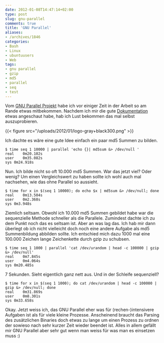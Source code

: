 ```yaml
---
date: 2012-01-08T14:47:14+02:00
type: post
slug: gnu-parallel
comments: true
title: 'GNU Parallel'
aliases:
- /archives/1846
categories:
- Bash
- Linux
- ubuntuusers
- Web
tags:
- gnu parallel
- gzip
- md5
- parallel
- seq
- test
---
```


Vom [GNU Parallel Projekt](http://www.gnu.org/software/parallel/) habe ich vor einiger Zeit in der Arbeit so am Rande etwas mitbekommen. Nachdem ich mir die gute [Dokumentation](http://www.gnu.org/software/parallel/man.html) etwas angeschaut habe, hab ich Lust bekommen das mal selbst auszuprobieren.

{{< figure src="/uploads/2012/01/logo-gray+black300.png" >}}

Ich dachte es wäre eine gute Idee einfach ein paar md5 Summen zu bilden.

```
$ time seq 1 10000 | parallel 'echo {}| md5sum &> /dev/null '
real	0m20.102s
user	0m35.082s
sys	0m24.918s
```


Nun. Ich bilde nicht so oft 10.000 md5 Summen. War das jetzt viel? Oder wenig? Um einen Vergleichswert zu haben sollte ich wohl auch mal nachsehen, wie das ohne Parallel so aussieht.

```
$ time for x in $(seq 1 10000); do echo $x | md5sum &> /dev/null; done
real	0m13.504s
user	0m2.368s
sys	0m3.948s
```


Ziemlich seltsam. Obwohl ich 10.000 md5 Summen gebildet habe war die sequenzielle Methode schneller als die Parallele. Zumindest dachte ich zu dem Punkt noch das es seltsam ist. Aber an was lag das. Ich hab mir dann überlegt ob ich nicht vielleicht doch noch eine andere Aufgabe als md5 Summenbildung abbilden sollte. Ich entschied mich dazu 1000 mal eine 100.000 Zeichen lange Zeichenkette durch gzip zu schubsen.

```
$ time seq 1 1000 | parallel 'cat /dev/urandom | head -c 100000 | gzip &> /dev/null'
real	0m7.845s
user	0m4.064s
sys	0m20.485s
```


7 Sekunden. Sieht eigentlich ganz nett aus. Und in der Schleife sequenziell?

```
$ time for x in $(seq 1 1000); do cat /dev/urandom | head -c 100000 | gzip &> /dev/null; done
real	0m31.869s
user	0m8.301s
sys	0m33.658s
```


Okay. Jetzt weiss ich, das GNU Parallel eher was für (rechen-)intensivere Aufgaben ist als für viele kleine Prozesse. Anscheinend braucht das Parsing des zusätzlichen Binaries doch etwas zu lange um einen Prozess zu ordnen der sowieso nach sehr kurzer Zeit wieder beendet ist. Alles in allem gefällt mir GNU Parallel aber sehr gut wenn man weiss für was man es einsetzen muss :)
